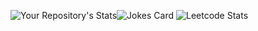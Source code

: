 ![Your Repository's Stats](https://github-readme-stats.vercel.app/api/top-langs/?username=riken127&theme=blue-green)![Jokes Card](https://readme-jokes.vercel.app/api) ![Leetcode Stats](https://leetcard.jacoblin.cool/riken127?ext=heatmap)
